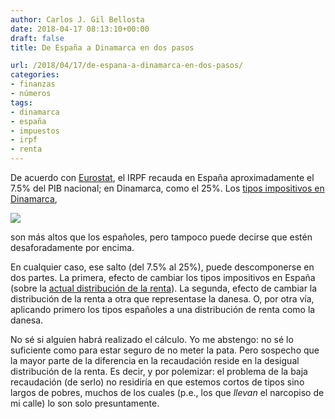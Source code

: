 ```yaml
---
author: Carlos J. Gil Bellosta
date: 2018-04-17 08:13:10+00:00
draft: false
title: De España a Dinamarca en dos pasos

url: /2018/04/17/de-espana-a-dinamarca-en-dos-pasos/
categories:
- finanzas
- números
tags:
- dinamarca
- españa
- impuestos
- irpf
- renta
---
```


De acuerdo con [Eurostat](http://ec.europa.eu/eurostat/statistics-explained/index.php/Tax_revenue_statistics), el IRPF recauda en España aproximadamente el 7.5% del PIB nacional; en Dinamarca, como el 25%. Los [tipos impositivos en Dinamarca](https://home.kpmg.com/xx/en/home/insights/2011/12/Denmark-income-tax.html),

![](/wp-uploads/2018/04/impuestos_dinamarca.png)


son más altos que los españoles, pero tampoco puede decirse que estén desaforadamente por encima.

En cualquier caso, ese salto (del 7.5% al 25%), puede descomponerse en dos partes. La primera, efecto de cambiar los tipos impositivos en España (sobre la [actual distribución de la renta](http://nadaesgratis.es/visual/de-la-renta-de-los-ricos-y-de-los-pobres)). La segunda, efecto de cambiar la distribución de la renta a otra que representase la danesa. O, por otra vía, aplicando primero los tipos españoles a una distribución de renta como la danesa.

No sé si alguien habrá realizado el cálculo. Yo me abstengo: no sé lo suficiente como para estar seguro de no meter la pata. Pero sospecho que la mayor parte de la diferencia en la recaudación reside en la desigual distribución de la renta. Es decir, y por polemizar: el problema de la baja recaudación (de serlo) no residiría en que estemos cortos de tipos sino largos de pobres, muchos de los cuales (p.e., los que _llevan_ el narcopiso de mi calle) lo son solo presuntamente.
